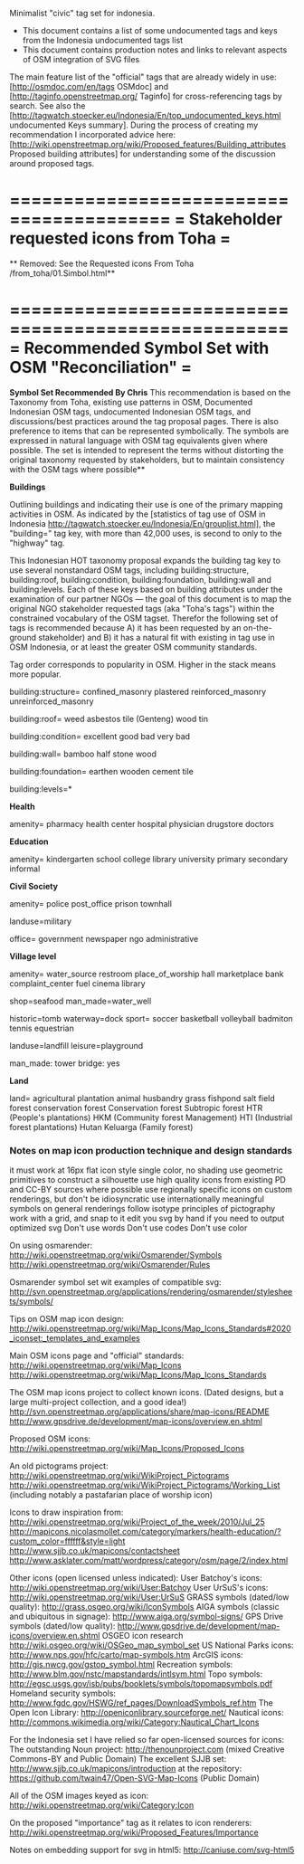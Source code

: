 

Minimalist "civic" tag set for indonesia. 

- This document contains a list of some undocumented tags and keys from the Indonesia undocumented tags list
- This document contains production notes and links to relevant aspects of OSM integration of SVG files

The main feature list of the "official" tags that are already widely in use: [http://osmdoc.com/en/tags OSMdoc] and [http://taginfo.openstreetmap.org/ Taginfo] for cross-referencing tags by search.
See also the [http://tagwatch.stoecker.eu/Indonesia/En/top_undocumented_keys.html undocumented Keys summary]. During the process of creating my recommendation I incorporated advice here: [http://wiki.openstreetmap.org/wiki/Proposed_features/Building_attributes Proposed building attributes] for understanding some of the discussion around proposed tags.


 =========================================
 = Stakeholder requested icons from Toha =
 =========================================

** Removed: See the Requested icons From Toha /from_toha/01.Simbol.html**


 ====================================================
 = Recommended Symbol Set with OSM "Reconciliation" =
 ====================================================

**Symbol Set Recommended By Chris** 
This recommendation is based on the Taxonomy from Toha, existing use patterns in OSM, Documented Indonesian OSM tags, undocumented Indonesian OSM tags, and discussions/best practices around the tag proposal pages. There is also preference to items that can be represented symbolically. The symbols are expressed in natural language with OSM tag equivalents given where possible. The set is intended to represent the terms without distorting the original taxonomy requested by stakeholders, but to maintain consistency with the OSM tags where possible**

**Buildings**

Outlining buildings and indicating their use is one of the primary mapping activities in OSM. As indicated by the [statistics of tag use of OSM in Indonesia http://tagwatch.stoecker.eu/Indonesia/En/grouplist.html], the "building=" tag key, with more than 42,000 uses, is second to only to the "highway" tag. 

This Indonesian HOT taxonomy proposal expands the building tag key to use several nonstandard OSM tags, including building:structure, building:roof, building:condition, building:foundation, building:wall and building:levels. Each of these keys based on building attributes under the examination of our partner NGOs — the goal of this document is to map the original NGO stakeholder requested tags (aka "Toha's tags") within the constrained vocabulary of the OSM tagset.  Therefor the following set of tags is recommended because A) it has been requested by an on-the-ground stakeholder) and B) it has a natural fit with existing in tag use in OSM Indonesia, or at least the greater OSM community standards.

Tag order corresponds to popularity in OSM. Higher in the stack means more popular.

building:structure=
   confined_masonry
   plastered
   reinforced_masonry
   unreinforced_masonry

building:roof=
   weed
   asbestos
   tile (Genteng)
   wood
   tin

building:condition=
   excellent
   good
   bad
   very bad

building:wall=
   bamboo
   half
   stone
   wood 
   
building:foundation=
   earthen
   wooden
   cement
   tile
   
building:levels=*

**Health**

amenity= 
   pharmacy
   health center
   hospital
   physician
   drugstore
   doctors

**Education**

amenity= 
   kindergarten
   school
   college
   library
   university
   primary 
   secondary 
   informal 

**Civil Society**

amenity= 
   police
   post_office
   prison
   townhall

landuse=military
   
office=
   government
   newspaper
   ngo
   administrative 

**Village level**

amenity=
   water_source
   restroom
   place_of_worship
   hall
   marketplace
   bank
   complaint_center
   fuel
   cinema
   library
   
shop=seafood
man_made=water_well
   
historic=tomb
waterway=dock
sport=
   soccer
   basketball
   volleyball
   badmiton
   tennis
   equestrian

landuse=landfill
leisure=playground

man_made: tower
bridge: yes

**Land**

land=
   agricultural
   plantation
   animal husbandry
   grass
   fishpond
   salt field
   forest
   conservation forest
   Conservation forest
   Subtropic forest
   HTR (People's plantations)
   HKM (Community forest Management)
   HTI (Industrial forest plantations)
   Hutan Keluarga (Family forest)
   

### Notes on map icon production technique and design standards

it must work at 16px
flat icon style
single color, no shading
use geometric primitives to construct a silhouette
use high quality icons from existing PD and CC-BY sources where possible
use regionally specific icons on custom renderings, but don't be idiosyncratic
use internationally meaningful symbols on general renderings
follow isotype principles of pictography
work with a grid, and snap to it
edit you svg by hand if you need to 
output optimized svg
Don't use words
Don't use codes
Don't use color

On using osmarender: 
  http://wiki.openstreetmap.org/wiki/Osmarender/Symbols
  http://wiki.openstreetmap.org/wiki/Osmarender/Rules

Osmarender symbol set wit examples of compatible svg:       
  http://svn.openstreetmap.org/applications/rendering/osmarender/stylesheets/symbols/

Tips on OSM map icon design: 
  http://wiki.openstreetmap.org/wiki/Map_Icons/Map_Icons_Standards#2020_iconset:_templates_and_examples

Main OSM icons page and "official" standards: 
  http://wiki.openstreetmap.org/wiki/Map_Icons
  http://wiki.openstreetmap.org/wiki/Map_Icons/Map_Icons_Standards

The OSM map icons project to collect known icons. 
  (Dated designs, but a large multi-project collection, and a good idea!) 
  http://svn.openstreetmap.org/applications/share/map-icons/README
  http://www.gpsdrive.de/development/map-icons/overview.en.shtml

Proposed OSM icons:
  http://wiki.openstreetmap.org/wiki/Map_Icons/Proposed_Icons

An old pictograms project:
  http://wiki.openstreetmap.org/wiki/WikiProject_Pictograms
  http://wiki.openstreetmap.org/wiki/WikiProject_Pictograms/Working_List (including notably a pastafarian place of worship icon)

Icons to draw inspiration from: 
  http://wiki.openstreetmap.org/wiki/Project_of_the_week/2010/Jul_25
  http://mapicons.nicolasmollet.com/category/markers/health-education/?custom_color=ffffff&style=light
  http://www.sjjb.co.uk/mapicons/contactsheet
  http://www.asklater.com/matt/wordpress/category/osm/page/2/index.html

Other icons (open licensed unless indicated): 
   User Batchoy's icons: http://wiki.openstreetmap.org/wiki/User:Batchoy
   User UrSuS's icons: http://wiki.openstreetmap.org/wiki/User:UrSuS
   GRASS symbols (dated/low quality): http://grass.osgeo.org/wiki/IconSymbols
   AIGA symbols (classic and ubiquitous in signage): http://www.aiga.org/symbol-signs/
   GPS Drive symbols (dated/low quality): http://www.gpsdrive.de/development/map-icons/overview.en.shtml
   OSGEO icon research  http://wiki.osgeo.org/wiki/OSGeo_map_symbol_set
   US National Parks icons: http://www.nps.gov/hfc/carto/map-symbols.htm
   ArcGIS icons: http://gis.nwcg.gov/gstop_symbol.html
   Recreation symbols: http://www.blm.gov/nstc/mapstandards/intlsym.html
   Topo symbols: http://egsc.usgs.gov/isb/pubs/booklets/symbols/topomapsymbols.pdf
   Homeland security symbols: http://www.fgdc.gov/HSWG/ref_pages/DownloadSymbols_ref.htm
   The Open Icon Library: http://openiconlibrary.sourceforge.net/
   Nautical icons: http://commons.wikimedia.org/wiki/Category:Nautical_Chart_Icons

For the Indonesia set I have relied so far open-licensed sources for icons:
  The outstanding Noun project: http://thenounproject.com (mixed Creative Commons-BY and Public Domain)
  The excellent SJJB set: http://www.sjjb.co.uk/mapicons/introduction at the repository: https://github.com/twain47/Open-SVG-Map-Icons (Public Domain)

All of the OSM images keyed as icon: http://wiki.openstreetmap.org/wiki/Category:Icon

On the proposed "importance" tag as it relates to icon renderers:         
  http://wiki.openstreetmap.org/wiki/Proposed_Features/Importance

Notes on embedding support for svg in html5: 
  http://caniuse.com/svg-html5
  
  

  
  
  
  
  
  
  
  
  
  
  
  

